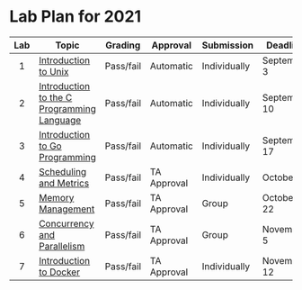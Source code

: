 # Lab Plan for 2021

| Lab | Topic                                                     | Grading          | Approval             | Submission              | Deadline          |
|:---:|-----------------------------------------------------------|------------------|----------------------|-------------------------|-------------------|
| 1 | [Introduction to Unix][1] | Pass/fail | Automatic | Individually | September 3 |
| 2 | [Introduction to the C Programming Language][2] | Pass/fail | Automatic | Individually | September 10 |
| 3 | [Introduction to Go Programming][3] | Pass/fail | Automatic | Individually | September 17 |
| 4 | [Scheduling and Metrics][4] | Pass/fail | TA Approval | Individually | October 8 |
| 5 | [Memory Management][5] | Pass/fail | TA Approval | Group | October 22 |
| 6 | [Concurrency and Parallelism][6] | Pass/fail | TA Approval | Group | November 5 |
| 7 | [Introduction to Docker][7] | Pass/fail | TA Approval | Individually | November 12 |

[1]: https://github.com/dat320-2021/assignments/tree/main/lab1
[2]: https://github.com/dat320-2021/assignments/tree/main/lab2
[3]: https://github.com/dat320-2021/assignments/tree/main/lab3
[4]: https://github.com/dat320-2021/assignments/tree/main/lab4
[5]: https://github.com/dat320-2021/assignments/tree/main/lab5
[6]: https://github.com/dat320-2021/assignments/tree/main/lab6
[7]: https://github.com/dat320-2021/assignments/tree/main/lab7

